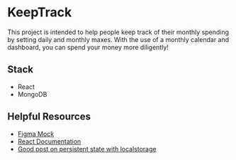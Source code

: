 # KeepTrack

This project is intended to help people keep track of their monthly spending by setting daily and monthly maxes. With the use of a monthly calendar and dashboard, you can spend your money more diligently!

## Stack

- React
- MongoDB

## Helpful Resources

- [Figma Mock](https://www.figma.com/file/fU5aCDbdgsqQP3U1bOcLiO/KeepTrack?type=design&node-id=0-1&mode=design&t=JagillFjn02A1F3d-0)
- [React Documentation](https://react.dev/learn)
- [Good post on persistent state with localstorage](https://blog.bitsrc.io/5-methods-to-persisting-state-between-page-reloads-in-react-8fc9abd3fa2f)
